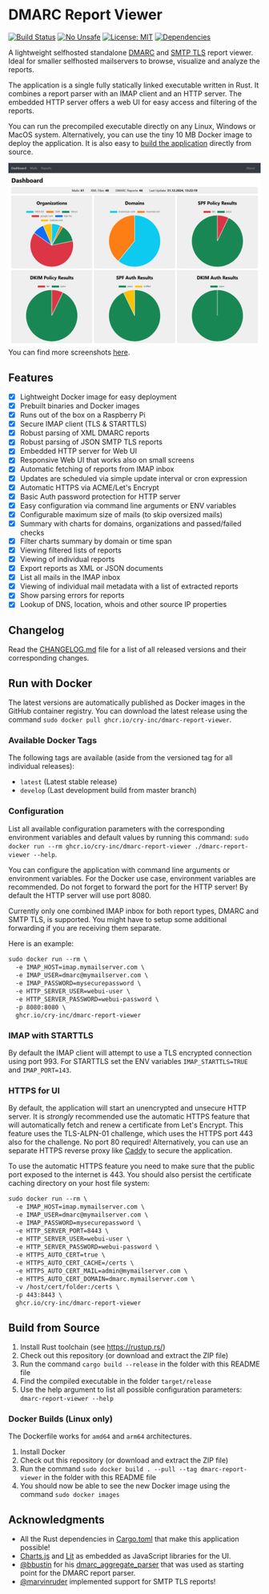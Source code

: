 # DMARC Report Viewer
[![Build Status](https://github.com/cry-inc/dmarc-report-viewer/workflows/CI/badge.svg)](https://github.com/cry-inc/dmarc-report-viewer/actions)
[![No Unsafe](https://img.shields.io/badge/unsafe-forbidden-brightgreen.svg)](https://doc.rust-lang.org/nomicon/meet-safe-and-unsafe.html)
[![License: MIT](https://img.shields.io/badge/License-MIT-blue.svg)](https://opensource.org/licenses/MIT)
[![Dependencies](https://deps.rs/repo/github/cry-inc/dmarc-report-viewer/status.svg)](https://deps.rs/repo/github/cry-inc/dmarc-report-viewer)

A lightweight selfhosted standalone [DMARC](https://en.wikipedia.org/wiki/DMARC#Aggregate_reports) and [SMTP TLS](https://en.wikipedia.org/wiki/Simple_Mail_Transfer_Protocol#SMTP_TLS_Reporting) report viewer.
Ideal for smaller selfhosted mailservers to browse, visualize and analyze the reports.

The application is a single fully statically linked executable written in Rust.
It combines a report parser with an IMAP client and an HTTP server.
The embedded HTTP server offers a web UI for easy access and filtering of the reports.

You can run the precompiled executable directly on any Linux, Windows or MacOS system.
Alternatively, you can use the tiny 10 MB Docker image to deploy the application.
It is also easy to [build the application](#build-from-source) directly from source.

![Screenshot of Dashboard](screenshots/dashboard.png "Screenshot of Dashboard")
You can find more screenshots [here](screenshots/screenshots.md).

## Features
- [x] Lightweight Docker image for easy deployment
- [x] Prebuilt binaries and Docker images
- [x] Runs out of the box on a Raspberry Pi
- [x] Secure IMAP client (TLS & STARTTLS)
- [x] Robust parsing of XML DMARC reports
- [x] Robust parsing of JSON SMTP TLS reports
- [x] Embedded HTTP server for Web UI
- [x] Responsive Web UI that works also on small screens
- [x] Automatic fetching of reports from IMAP inbox
- [x] Updates are scheduled via simple update interval or cron expression
- [x] Automatic HTTPS via ACME/Let's Encrypt
- [x] Basic Auth password protection for HTTP server
- [x] Easy configuration via command line arguments or ENV variables
- [x] Configurable maximum size of mails (to skip oversized mails)
- [x] Summary with charts for domains, organizations and passed/failed checks
- [x] Filter charts summary by domain or time span
- [x] Viewing filtered lists of reports
- [x] Viewing of individual reports
- [x] Export reports as XML or JSON documents
- [x] List all mails in the IMAP inbox
- [x] Viewing of individual mail metadata with a list of extracted reports
- [x] Show parsing errors for reports
- [x] Lookup of DNS, location, whois and other source IP properties

## Changelog
Read the [CHANGELOG.md](CHANGELOG.md) file for a list of all released versions and their corresponding changes.

## Run with Docker
The latest versions are automatically published as Docker images in the GitHub container registry.
You can download the latest release using the command `sudo docker pull ghcr.io/cry-inc/dmarc-report-viewer`.

### Available Docker Tags
The following tags are available (aside from the versioned tag for all individual releases):
* `latest` (Latest stable release)
* `develop` (Last development build from master branch)

### Configuration
List all available configuration parameters with the corresponding environment variables and default values by running this command:
`sudo docker run --rm ghcr.io/cry-inc/dmarc-report-viewer ./dmarc-report-viewer --help`.

You can configure the application with command line arguments or environment variables.
For the Docker use case, environment variables are recommended.
Do not forget to forward the port for the HTTP server!
By default the HTTP server will use port 8080.

Currently only one combined IMAP inbox for both report types, DMARC and SMTP TLS, is supported.
You might have to setup some additional forwarding if you are receiving them separate.

Here is an example: 

    sudo docker run --rm \
      -e IMAP_HOST=imap.mymailserver.com \
      -e IMAP_USER=dmarc@mymailserver.com \
      -e IMAP_PASSWORD=mysecurepassword \
      -e HTTP_SERVER_USER=webui-user \
      -e HTTP_SERVER_PASSWORD=webui-password \
      -p 8080:8080 \
      ghcr.io/cry-inc/dmarc-report-viewer

### IMAP with STARTTLS
By default the IMAP client will attempt to use a TLS encrypted connection using port 993.
For STARTTLS set the ENV variables `IMAP_STARTTLS=TRUE` and `IMAP_PORT=143`.

### HTTPS for UI
By default, the application will start an unencrypted and unsecure HTTP server.
It is *strongly* recommended use the automatic HTTPS feature that will automatically fetch and renew a certificate from Let's Encrypt.
This feature uses the TLS-ALPN-01 challenge, which uses the HTTPS port 443 also for the challenge. No port 80 required!
Alternatively, you can use an separate HTTPS reverse proxy like [Caddy](https://caddyserver.com/) to secure the application.

To use the automatic HTTPS feature you need to make sure that the public port exposed to the internet is 443.
You should also persist the certificate caching directory on your host file system:

    sudo docker run --rm \
      -e IMAP_HOST=imap.mymailserver.com \
      -e IMAP_USER=dmarc@mymailserver.com \
      -e IMAP_PASSWORD=mysecurepassword \
      -e HTTP_SERVER_PORT=8443 \
      -e HTTP_SERVER_USER=webui-user \
      -e HTTP_SERVER_PASSWORD=webui-password \
      -e HTTPS_AUTO_CERT=true \
      -e HTTPS_AUTO_CERT_CACHE=/certs \
      -e HTTPS_AUTO_CERT_MAIL=admin@mymailserver.com \
      -e HTTPS_AUTO_CERT_DOMAIN=dmarc.mymailserver.com \
      -v /host/cert/folder:/certs \
      -p 443:8443 \
      ghcr.io/cry-inc/dmarc-report-viewer

## Build from Source
1. Install Rust toolchain (see https://rustup.rs/)
2. Check out this repository (or download and extract the ZIP file)
3. Run the command `cargo build --release` in the folder with this README file
4. Find the compiled executable in the folder `target/release`
5. Use the help argument to list all possible configuration parameters: `dmarc-report-viewer --help`

### Docker Builds (Linux only)
The Dockerfile works for `amd64` and `arm64` architectures.
1. Install Docker
2. Check out this repository (or download and extract the ZIP file)
3. Run the command `sudo docker build . --pull --tag dmarc-report-viewer` in the folder with this README file
4. You should now be able to see the new Docker image using the command `sudo docker images`

## Acknowledgments
- All the Rust dependencies in [Cargo.toml](Cargo.toml) that make this application possible!
- [Charts.js](https://github.com/chartjs/Chart.js) and [Lit](https://lit.dev/) as embedded as JavaScript libraries for the UI.
- [@bbustin](https://github.com/bbustin) for his [dmarc_aggregate_parser](https://github.com/bbustin/dmarc_aggregate_parser) that was used as starting point for the DMARC report parser.
- [@marvinruder](https://github.com/marvinruder) implemented support for SMTP TLS reports!
